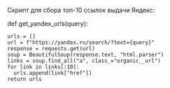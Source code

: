 Скрипт для сбора топ-10 ссылок выдачи Яндекс:

def get_yandex_urls(query):

    urls = []
    url = f"https://yandex.ru/search/?text={query}"
    response = requests.get(url)
    soup = BeautifulSoup(response.text, "html.parser")
    links = soup.find_all("a", class_="organic__url")
    for link in links[:10]:
      urls.append(link["href"])
    return urls
